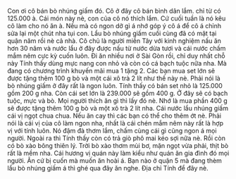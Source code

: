 Con ơi cô bán bò nhúng giấm đó. Cô ở đây cô bán bình dân lắm. chỉ từ có 125.000 à. Cái món này nè, con của cô nó thích lắm. Cứ cuối tuần là nó kêu cô làm cho nó ăn à. Nếu mà có ngon dở gì á nhớ góp ý cô á để cô á chỉnh sửa lại một chút nha tụi con. Lẩu bò nhúng giấm cuối cùng đã có mặt tại quận năm rồi nè cả nhà. Cô chủ là người miền Tây với kinh nghiệm nấu ăn hơn 30 năm và nước lẩu ở đây được nấu từ nước dừa tươi và cái nước chấm mắm nêm cực kỳ cuốn luôn. Đi ăn nhiều nơi ở Sài Gòn rồi, chỉ duy nhất chỗ này Tính thấy dùng mực nang con nhỏ và còn có cá bạch tuộc nữa nha. Mà đang có chương trình khuyến mãi mua 1 tặng 2. Các bạn mua set lớn sẽ được tặng thêm 100 g bò và một cái xô trà 2 lít như thế này nè. Phải nói là bò nhúng giấm ở đây rất là ngon luôn. Tính thấy có bán set nhỏ là 125.000 gồm 200 g nha. Còn cái set lớn là 239.000 sẽ gồm 400 g. Ở đây sẽ có bạch tuộc, mực và bò. Mọi người thích ăn gì thì lấy đó nè. Nhớ là mua phần 400 g sẽ được tặng thêm 100 g bò và một xô trà 2 lít nha. Cái nước lẩu nhúng giấm cái vị ngọt chua chua. Nếu ăn cay thì các bạn có thể cho thêm ớt nè. Phải nói là cái vị của cô làm ngon nha, nhất là cái chén mắm nêm này rất là hợp vị với tính luôn. Nó đậm đà thơm lắm, chấm cùng cái gì cũng ngon á mọi người. Ngoài ra thì Tính thấy còn có trả giò phô mai kéo sợi nữa nè. Rồi còn có bò xào bông thiên lý. Trời bò xào thơm mùi bơ, mặn ngọt vừa phải, thịt bò rất là mềm nha. Cái hương vị quán này làm kiểu như quán ăn gia đình đó mọi người. Ăn cứ bị cuốn mà muốn ăn hoài á. Bạn nào ở quận 5 mà đang thèm lẩu bò nhúng giấm á thì ghé qua đây ăn nghe. Địa chỉ Tính để đây nè.